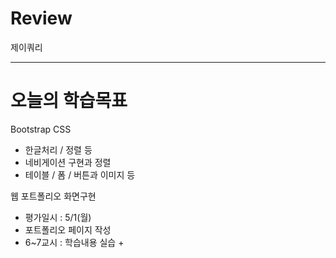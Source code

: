 # Review
제이쿼리

-----------------------------------------------------------------------------------------------

# 오늘의 학습목표
Bootstrap CSS
- 한글처리 / 정렬 등
- 네비게이션 구현과 정렬
- 테이블 / 폼 / 버튼과 이미지 등

웹 포트폴리오 화면구현
- 평가일시 : 5/1(월)
- 포트폴리오 페이지 작성
- 6~7교시 : 학습내용 실습 + 
